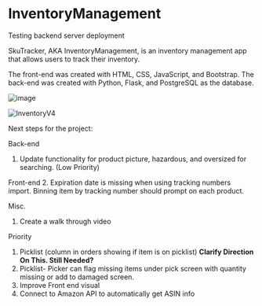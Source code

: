 
# InventoryManagement
Testing backend server deployment


SkuTracker, AKA InventoryManagement, is an inventory management app that allows users to track their inventory. 

The front-end was created with HTML, CSS, JavaScript, and Bootstrap. The back-end was created with Python, Flask, and PostgreSQL as the database. 

![image](https://user-images.githubusercontent.com/66417986/122397562-1365d300-cf47-11eb-95a5-fe6b26e56224.png)

![InventoryV4](https://user-images.githubusercontent.com/66417986/121511796-0846fc00-c9b7-11eb-90af-26fab959c0f0.jpg)


Next steps for the project:

Back-end
1. Update functionality for product picture, hazardous, and oversized for searching. (Low Priority)

Front-end 
2. Expiration date is missing when using tracking numbers import. Binning item by tracking number should prompt on each product.

Misc.
1. Create a walk through video

Priority
1.  Picklist (column in orders showing if item is on picklist) **Clarify Direction On This. Still Needed?**
2. Picklist- Picker can flag missing items under pick screen with quantity missing or add to damaged screen. 
3. Improve Front end visual
4. Connect to Amazon API to automatically get ASIN info

